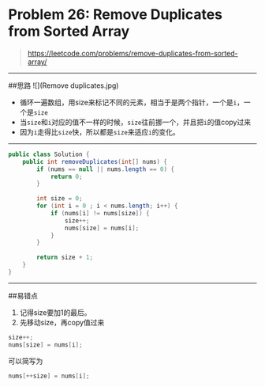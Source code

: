 # Problem 26: Remove Duplicates from Sorted Array


> https://leetcode.com/problems/remove-duplicates-from-sorted-array/

---------
##思路
![](Remove duplicates.jpg)

* 循环一遍数组，用size来标记不同的元素，相当于是两个指针，一个是```i```，一个是```size```
* 当```size```和```i```对应的值不一样的时候，```size```往前挪一个，并且把```i```的值copy过来
* 因为```i```走得比```size```快，所以都是```size```来适应```i```的变化。

-----------
```java
public class Solution {
    public int removeDuplicates(int[] nums) {
        if (nums == null || nums.length == 0) {
            return 0;
        }
        
        int size = 0;
        for (int i = 0 ; i < nums.length; i++) {
            if (nums[i] != nums[size]) {
                size++;
                nums[size] = nums[i];
            }
        }
        
        return size + 1;
    }
}
```

--------
##易错点
1. 记得size要加1的最后。
2. 先移动size，再copy值过来
```java
size++;
nums[size] = nums[i];
```
可以简写为
```java
nums[++size] = nums[i];
```
